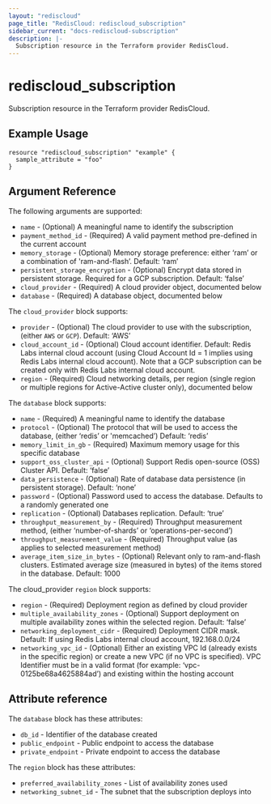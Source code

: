```yaml
---
layout: "rediscloud"
page_title: "RedisCloud: rediscloud_subscription"
sidebar_current: "docs-rediscloud-subscription"
description: |-
  Subscription resource in the Terraform provider RedisCloud.
---
```


# rediscloud_subscription

Subscription resource in the Terraform provider RedisCloud.

## Example Usage

```hcl
resource "rediscloud_subscription" "example" {
  sample_attribute = "foo"
}
```

## Argument Reference

The following arguments are supported:

* `name` - (Optional) A meaningful name to identify the subscription
* `payment_method_id` - (Required) A valid payment method pre-defined in the current account
* `memory_storage` - (Optional) Memory storage preference: either ‘ram’ or a combination of 'ram-and-flash’. Default: ‘ram’
* `persistent_storage_encryption` - (Optional) Encrypt data stored in persistent storage. Required for a GCP subscription. Default: ‘false’
* `cloud_provider` - (Required) A cloud provider object, documented below 
* `database` - (Required) A database object, documented below

The `cloud_provider` block supports:

* `provider` - (Optional) The cloud provider to use with the subscription, (either `AWS` or `GCP`). Default: ‘AWS’
* `cloud_account_id` - (Optional) Cloud account identifier. Default: Redis Labs internal cloud account
(using Cloud Account Id = 1 implies using Redis Labs internal cloud account). Note that a GCP subscription can be created
only with Redis Labs internal cloud account.
* `region` - (Required) Cloud networking details, per region (single region or multiple regions for Active-Active cluster only),
documented below

The `database` block supports:

* `name` - (Required) A meaningful name to identify the database
* `protocol` - (Optional) The protocol that will be used to access the database, (either ‘redis’ or 'memcached’) Default: ‘redis’
* `memory_limit_in_gb` - (Required) Maximum memory usage for this specific database
* `support_oss_cluster_api` - (Optional) Support Redis open-source (OSS) Cluster API. Default: ‘false’
* `data_persistence` - (Optional) Rate of database data persistence (in persistent storage). Default: ‘none’
* `password` - (Optional) Password used to access the database. Defaults to a randomly generated one
* `replication` - (Optional) Databases replication. Default: ‘true’
* `throughput_measurement_by` - (Required) Throughput measurement method, (either ‘number-of-shards’ or ‘operations-per-second’)
* `throughput_measurement_value` - (Required) Throughput value (as applies to selected measurement method)
* `average_item_size_in_bytes` - (Optional) Relevant only to ram-and-flash clusters. Estimated average size (measured in bytes)
of the items stored in the database. Default: 1000

The cloud_provider `region` block supports:

* `region` - (Required) Deployment region as defined by cloud provider
* `multiple_availability_zones` - (Optional) Support deployment on multiple availability zones within the selected region. Default: ‘false’
* `networking_deployment_cidr` - (Required) Deployment CIDR mask. Default: If using Redis Labs internal cloud account, 192.168.0.0/24
* `networking_vpc_id` - (Optional) Either an existing VPC Id (already exists in the specific region) or create a new VPC
(if no VPC is specified). VPC Identifier must be in a valid format (for example: ‘vpc-0125be68a4625884ad’) and existing
within the hosting account

## Attribute reference

The `database` block has these attributes:

* `db_id` - Identifier of the database created
* `public_endpoint` - Public endpoint to access the database
* `private_endpoint` - Private endpoint to access the database

The `region` block has these attributes:

* `preferred_availability_zones` - List of availability zones used
* `networking_subnet_id` - The subnet that the subscription deploys into
